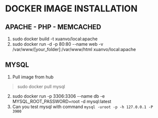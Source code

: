# DOCKER IMAGE INSTALLATION
## APACHE - PHP - MEMCACHED
1. sudo docker build -t xuanvo/local:apache
2. sudo docker run -d -p 80:80 --name web -v /var/www/[your_folder]:/var/www/html xuanvo/local:apache

## MYSQL
1. Pull image from hub 
> sudo docker pull mysql
2. sudo docker run -p 3306:3306 --name db -e MYSQL_ROOT_PASSWORD=root -d mysql:latest
3. Can you test mysql with command 
```mysql -uroot -p -h 127.0.0.1 -P 3900```
